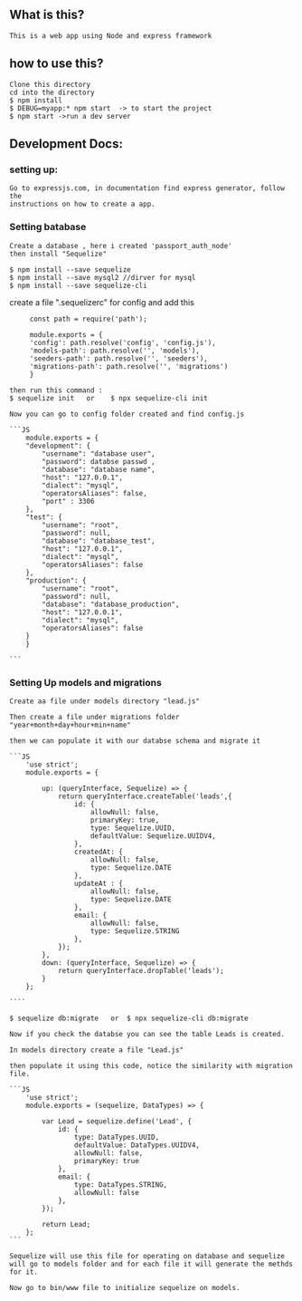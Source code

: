 ## What is this? 
    This is a web app using Node and express framework

## how to use this?
    Clone this directory
    cd into the directory
    $ npm install
    $ DEBUG=myapp:* npm start  -> to start the project
    $ npm start ->run a dev server 

## Development Docs:
### setting up:
    Go to expressjs.com, in documentation find express generator, follow the
    instructions on how to create a app.

### Setting batabase 
    Create a database , here i created 'passport_auth_node'
    then install "Sequelize"

    $ npm install --save sequelize
    $ npm install --save mysql2 //dirver for mysql
    $ npm install --save sequelize-cli

   create a file ".sequelizerc" for config and add this
   ```JS
        const path = require('path');

        module.exports = {
        'config': path.resolve('config', 'config.js'),
        'models-path': path.resolve('', 'models'),
        'seeders-path': path.resolve('', 'seeders'),
        'migrations-path': path.resolve('', 'migrations')
        }
   ```

    then run this command :
    $ sequelize init   or    $ npx sequelize-cli init

    Now you can go to config folder created and find config.js

    ```JS
        module.exports = {
        "development": {
            "username": "database user",
            "password": databse passwd ,
            "database": "database name",
            "host": "127.0.0.1",
            "dialect": "mysql",
            "operatorsAliases": false,
            "port" : 3306
        },
        "test": {
            "username": "root",
            "password": null,
            "database": "database_test",
            "host": "127.0.0.1",
            "dialect": "mysql",
            "operatorsAliases": false
        },
        "production": {
            "username": "root",
            "password": null,
            "database": "database_production",
            "host": "127.0.0.1",
            "dialect": "mysql",
            "operatorsAliases": false
        }
        }

    ```

### Setting Up models and migrations
    Create aa file under models directory "lead.js"

    Then create a file under migrations folder "year+month+day+hour+min+name"

    then we can populate it with our databse schema and migrate it

    ```JS
        'use strict';
        module.exports = {

            up: (queryInterface, Sequelize) => {
                return queryInterface.createTable('leads',{
                    id: {
                        allowNull: false,
                        primaryKey: true,
                        type: Sequelize.UUID,
                        defaultValue: Sequelize.UUIDV4,
                    },
                    createdAt: {
                        allowNull: false,
                        type: Sequelize.DATE
                    },
                    updateAt : {
                        allowNull: false,
                        type: Sequelize.DATE
                    },
                    email: {
                        allowNull: false,
                        type: Sequelize.STRING
                    },
                });
            },
            down: (queryInterface, Sequelize) => {
                return queryInterface.dropTable('leads');
            }
        };

    ```` 

    $ sequelize db:migrate   or  $ npx sequelize-cli db:migrate

    Now if you check the databse you can see the table Leads is created.

    In models directory create a file "Lead.js"

    then populate it using this code, notice the similarity with migration file.

    ```JS
        'use strict';
        module.exports = (sequelize, DataTypes) => {

            var Lead = sequelize.define('Lead', {
                id: {
                    type: DataTypes.UUID,
                    defaultValue: DataTypes.UUIDV4,
                    allowNull: false,
                    primaryKey: true
                },
                email: {
                    type: DataTypes.STRING,
                    allowNull: false
                },
            });

            return Lead;
        };
    ```

    Sequelize will use this file for operating on database and sequelize will go to models folder and for each file it will generate the methds for it.

    Now go to bin/www file to initialize sequelize on models.
